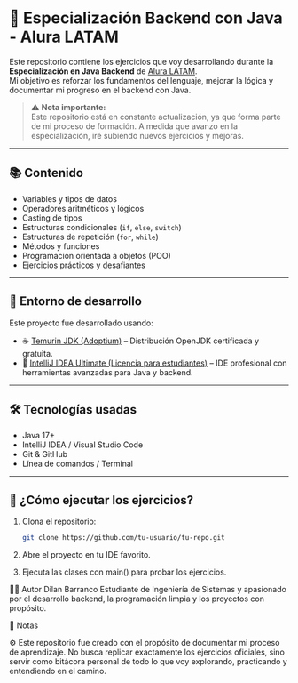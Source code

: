 # 🧠 Especialización Backend con Java - Alura LATAM

Este repositorio contiene los ejercicios que voy desarrollando durante la **Especialización en Java Backend** de [Alura LATAM](https://www.aluracursos.com/).  
Mi objetivo es reforzar los fundamentos del lenguaje, mejorar la lógica y documentar mi progreso en el backend con Java.

> ⚠️ **Nota importante:**  
> Este repositorio está en constante actualización, ya que forma parte de mi proceso de formación. A medida que avanzo en la especialización, iré subiendo nuevos ejercicios y mejoras.

---

## 📚 Contenido

- Variables y tipos de datos
- Operadores aritméticos y lógicos
- Casting de tipos
- Estructuras condicionales (`if`, `else`, `switch`)
- Estructuras de repetición (`for`, `while`)
- Métodos y funciones
- Programación orientada a objetos (POO)
- Ejercicios prácticos y desafiantes

---

## 🔧 Entorno de desarrollo

Este proyecto fue desarrollado usando:

- ☕ [Temurin JDK (Adoptium)](https://adoptium.net/) – Distribución OpenJDK certificada y gratuita.
- 🧠 [IntelliJ IDEA Ultimate (Licencia para estudiantes)](https://www.jetbrains.com/community/education/#students) – IDE profesional con herramientas avanzadas para Java y backend.

---

## 🛠️ Tecnologías usadas

- Java 17+
- IntelliJ IDEA / Visual Studio Code
- Git & GitHub
- Línea de comandos / Terminal

---

## 🚀 ¿Cómo ejecutar los ejercicios?

1. Clona el repositorio:
   ```bash
   git clone https://github.com/tu-usuario/tu-repo.git

2. Abre el proyecto en tu IDE favorito.

3. Ejecuta las clases con main() para probar los ejercicios.

🙋‍♂️ Autor
Dilan Barranco
Estudiante de Ingeniería de Sistemas y apasionado por el desarrollo backend, la programación limpia y los proyectos con propósito.

📌 Notas

⚙️ Este repositorio fue creado con el propósito de documentar mi proceso de aprendizaje.
No busca replicar exactamente los ejercicios oficiales, sino servir como bitácora personal de todo lo que voy explorando, practicando y entendiendo en el camino.



